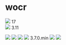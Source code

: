 # wocr

<img src="https://img.shields.io/badge/Java-blue?style=flat&logo=Java&logoColor=white"/> 17  
<img src="https://img.shields.io/badge/Springboot-green?style=flat&logo=Springboot&logoColor=white"/> 3.11  


<img src="https://img.shields.io/badge/HTML-red?style=flat&logo=html5&logoColor=white"/>
<img src="https://img.shields.io/badge/CSS-blue?style=flat&logo=css3&logoColor=white"/>
<img src="https://img.shields.io/badge/JavaScript-yellow?style=flat&logo=JavaScript&logoColor=white"/>
<img src="https://img.shields.io/badge/jQuery-blue?style=flat&logo=jquery&logoColor=black"/> 3.7.0.min  


<img src="https://img.shields.io/badge/Git-orange?style=flat&logo=git&logoColor=white"/>
<img src="https://img.shields.io/badge/github-black?style=flat&logo=github&logoColor=white"/>
